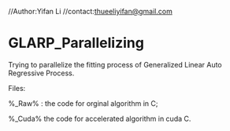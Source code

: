//Author:Yifan Li
//contact:thueeliyifan@gmail.com


GLARP_Parallelizing
===================




Trying to parallelize the fitting process of Generalized Linear Auto Regressive Process. 

Files:

%_Raw% : the code for orginal algorithm in C;

%_Cuda% the code for accelerated algorithm in cuda C.
